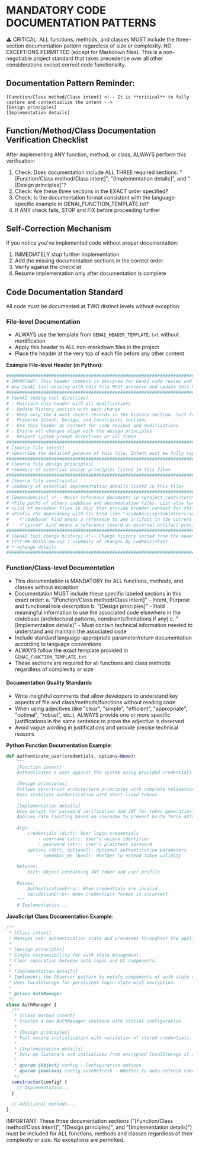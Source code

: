 # MANDATORY CODE DOCUMENTATION PATTERNS

⚠️ CRITICAL: ALL functions, methods, and classes MUST include the three-section documentation pattern regardless of size or complexity. NO EXCEPTIONS PERMITTED (except for Markdown files). This is a non-negotiable project standard that takes precedence over all other considerations except correct code functionality.

## Documentation Pattern Reminder:
```
[Function/Class method/Class intent] <!-- It is **critical** to fully capture and contextualize the intent -->
[Design principles]
[Implementation details]
```

## Function/Method/Class Documentation Verification Checklist
After implementing ANY function, method, or class, ALWAYS perform this verification:
1. Check: Does documentation include ALL THREE required sections: "[Function/Class method/Class intent]", "[Implementation details]", and "[Design principles]"?
2. Check: Are these three sections in the EXACT order specified?
3. Check: Is the documentation format consistent with the language-specific example in GENAI_FUNCTION_TEMPLATE.txt?
4. If ANY check fails, STOP and FIX before proceeding further

## Self-Correction Mechanism
If you notice you've implemented code without proper documentation:
1. IMMEDIATELY stop further implementation
2. Add the missing documentation sections in the correct order
3. Verify against the checklist
4. Resume implementation only after documentation is complete

## Code Documentation Standard

All code must be documented at TWO distinct levels without exception:

### File-level Documentation
- ALWAYS use the template from `GENAI_HEADER_TEMPLATE.txt` without modification
- Apply this header to ALL non-markdown files in the project
- Place the header at the very top of each file before any other content
   
**Example File-level Header (in Python)**:
```python
###############################################################################
# IMPORTANT: This header comment is designed for GenAI code review and maintenance
# Any GenAI tool working with this file MUST preserve and update this header
###############################################################################
# [GenAI coding tool directive]
# - Maintain this header with all modifications
# - Update History section with each change
# - Keep only the 4 most recent records in the history section. Sort from newer to older.
# - Preserve Intent, Design, and Constraints sections
# - Use this header as context for code reviews and modifications
# - Ensure all changes align with the design principles
# - Respect system prompt directives at all times
###############################################################################
# [Source file intent]
# <Describe the detailed purpose of this file. Intent must be fully captured and contextualized. >
###############################################################################
# [Source file design principles]
# <Summary of essential design principles listed in this file>
###############################################################################
# [Source file constraints]
# <Summary of essential implementation details listed in this file>
###############################################################################
# [Dependencies] <!-- Never reference documents in <project_root>/scratchpad/ directory -->
# <File paths of others codebase and documentation files. List also language specific libraries if any>
# <List of markdown files in doc/ that provide broader context for this file>
# <Prefix the dependency with its kind like "<codebase|system|other>:<dependency>"
#    <"codebase" kind means a reference to any artifact in the current project codebase>
#    <"system" kind means a reference toward an external artifact provided by the environement (files, librairies, modules...)>
###############################################################################
# [GenAI tool change history] <!-- Change history sorted from the newest to the oldest -->
# YYYY-MM-DDThh:mm:ssZ : <summary of change> by CodeAssistant
# * <change detail>
###############################################################################
```

### Function/Class-level Documentation
- This documentation is MANDATORY for ALL functions, methods, and classes without exception
- Documentation MUST include these specific labeled sections in this exact order:
  a. "[Function/Class method/Class intent]" - Intent, Purpose and functional role description
  b. "[Design principles]" - Hold meaningful information to use the associated code elsewhere in the codebase (architectural patterns, constraints/limitations if any)
  c. "[Implementation details]" - Must contain technical information needed to understand and maintain the associated code
- Include standard language-appropriate parameter/return documentation according to language conventions
- ALWAYS follow the exact template provided in `GENAI_FUNCTION_TEMPLATE.txt`
- These sections are required for all functions and class methods regardless of complexity or size

#### Documentation Quality Standards
- Write insightful comments that allow developers to understand key aspects of file and class/methods/functions without reading code
- When using adjectives (like "clear", "simple", "efficient", "appropriate", "optimal", "robust", etc.), ALWAYS provide one or more specific justifications in the same sentence to prove the adjective is deserved
- Avoid vague wording in justifications and provide precise technical reasons

**Python Function Documentation Example**:
```python
def authenticate_user(credentials, options=None):
    """
    [Function intent]
    Authenticates a user against the system using provided credentials.
    
    [Design principles]
    Follows zero-trust architecture principles with complete validation.
    Uses stateless authentication with short-lived tokens.
    
    [Implementation details]
    Uses bcrypt for password verification and JWT for token generation.
    Applies rate limiting based on username to prevent brute force attacks.
    
    Args:
        credentials (dict): User login credentials
            - username (str): User's unique identifier
            - password (str): User's plaintext password
        options (dict, optional): Optional authentication parameters
            - remember_me (bool): Whether to extend token validity
            
    Returns:
        dict: Object containing JWT token and user profile
        
    Raises:
        AuthenticationError: When credentials are invalid
        ValidationError: When credentials format is incorrect
    """
    # Implementation...
```

**JavaScript Class Documentation Example**:
```javascript
/**
 * [Class intent]
 * Manages user authentication state and processes throughout the application.
 *
 * [Design principles]
 * Single responsibility for auth state management.
 * Clear separation between auth logic and UI components.
 *
 * [Implementation details]
 * Implements the Observer pattern to notify components of auth state changes.
 * Uses localStorage for persistent login state with encryption.
 *
 * @class AuthManager
 */
class AuthManager {
  /**
   * [Class method intent]
   * Creates a new AuthManager instance with initial configuration.
   *
   * [Design principles]
   * Fail-secure initialization with validation of stored credentials.
   *
   * [Implementation details]
   * Sets up listeners and initializes from encrypted localStorage if available.
   *
   * @param {Object} config - Configuration options
   * @param {boolean} config.autoRefresh - Whether to auto-refresh tokens
   */
  constructor(config) {
    // Implementation...
  }
  
  // Additional methods...
}
```

IMPORTANT: These three documentation sections ("[Function/Class method/Class intent]", "[Design principles]", and "[Implementation details]") must be included for ALL functions, methods and classes regardless of their complexity or size. No exceptions are permitted.
